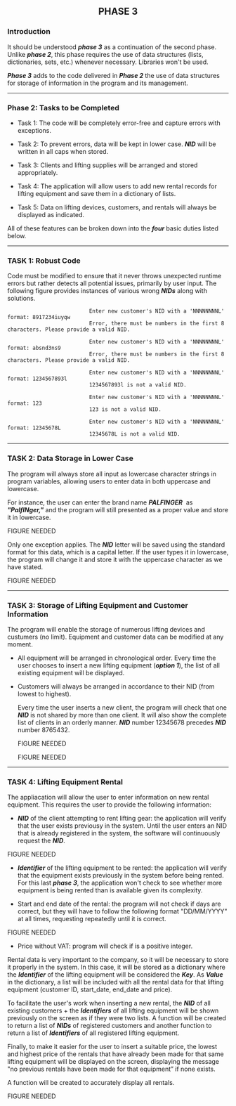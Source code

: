## <p align="center">PHASE 3</p>


### Introduction

It should be understood ***phase 3*** as a continuation of the second phase. Unlike ***phase 2***, this phase requires the use of data structures (lists, dictionaries, sets, etc.) whenever necessary. Libraries won't be used.

***Phase 3*** adds to the code delivered in ***Phase 2*** the use of data structures for storage of information in the program and its management.


---

### Phase 2: Tasks to be Completed

- Task 1: The code will be completely error-free and capture errors with exceptions.

- Task 2: To prevent errors, data will be kept in lower case. ***NID*** will be written in all caps when stored. 

- Task 3: Clients and lifting supplies will be arranged and stored appropriately.

- Task 4: The application will allow users to add new rental records for lifting equipment and save them in a  dictionary of lists.

- Task 5: Data on lifting devices, customers, and rentals will always be displayed as indicated.

All of these features can be broken down into the ***four*** basic duties listed below.

---

### TASK 1: Robust Code

Code must be modified to ensure that it never throws unexpected runtime errors but rather detects all potential issues, primarily by user input. The following figure provides instances of various wrong ***NIDs*** along with solutions.

                              Enter new customer's NID with a 'NNNNNNNNL' format: 8917234iuyqw
                              Error, there must be numbers in the first 8 characters. Please provide a valid NID.
                              
                              Enter new customer's NID with a 'NNNNNNNNL' format: absnd3ns9
                              Error, there must be numbers in the first 8 characters. Please provide a valid NID.
                              
                              Enter new customer's NID with a 'NNNNNNNNL' format: 1234567893l
                              1234567893l is not a valid NID.
                              
                              Enter new customer's NID with a 'NNNNNNNNL' format: 123
                              123 is not a valid NID.
                              
                              Enter new customer's NID with a 'NNNNNNNNL' format: 12345678L
                              12345678L is not a valid NID.

---

### TASK 2: Data Storage in Lower Case

The program will always store all input as lowercase character strings in program variables, allowing users to enter data in both uppercase and lowercase.

For instance, the user can enter the brand name ***PALFINGER***  as ***"PalfINger,"*** and the program will still presented as a proper value and store it in lowercase.

FIGURE NEEDED

Only one exception applies. The ***NID*** letter will be saved using the standard format for this data, which is a capital letter. If the user types it in lowercase, the program will change it and store it with the uppercase character as we have stated.

FIGURE NEEDED
                                            
---

### TASK 3: Storage of Lifting Equipment and Customer Information

The program will enable the storage of numerous lifting devices and custumers (no limit).
Equipment and customer data can be modified at any moment.

- All equipment will be arranged in chronological order. Every time the user chooses to insert a new lifting equipment (***option 1***), the list of all existing         equipment will be displayed.

- Customers will always be arranged in accordance to their NID (from lowest to highest).

  Every time the user inserts a new client, the program will check that one ***NID*** is not shared by more than one client. It will also show the complete list of clients in an orderly manner. ***NID*** number 12345678 precedes ***NID*** number 8765432.
  
  FIGURE NEEDED
  
  FIGURE NEEDED

---

### TASK 4: Lifting Equipment Rental

The appliacation will allow the user to enter information on new rental equipment. This requires the user to provide the following information:

- ***NID*** of the client attempting to rent lifting gear: the application will verify that the user exists previousy in the system. Until the user enters an NID that is already registered in the system, the software will continuously request the ***NID***.

FIGURE NEEDED

- ***Identifier*** of the lifting equipment to be rented: the application will verify that the equipment exists previously in the system before being rented. For this last ***phase 3***, the application won't check to see whether more equipment is being rented than is available given its complexity.

- Start and end date of the rental: the program will not check if days are correct,
but they will have to follow the following format "DD/MM/YYYY" at all times, requesting
repeatedly until it is correct. 

FIGURE NEEDED

- Price without VAT: program will check if is a positive integer.

Rental data is very important to the company, so it will be necessary to store it properly in the system. In this case, it will be stored as a dictionary where the ***Identifier*** of the lifting equipment will be considered the ***Key***. As ***Value*** in the dictionary, a list will be included with all the rental data for that lifting equipment (customer ID, start_date, end_date and price). 

To facilitate the user's work when inserting a new rental, the ***NID*** of all existing customers + the ***Identifiers*** of all lifting equipment will be shown previously on the screen as if they were two lists. A function will be created to return a list of ***NIDs*** of registered customers and another function to return a list of ***Identifiers*** of all registered lifting equipment. 

Finally, to make it easier for the user to insert a suitable price, the lowest and highest price of the rentals that have already been made for that same lifting equipment will be displayed on the screen, displaying the message "no previous rentals have been made for that equipment” if none exists. 

A function will be created to accurately display all rentals.

FIGURE NEEDED




